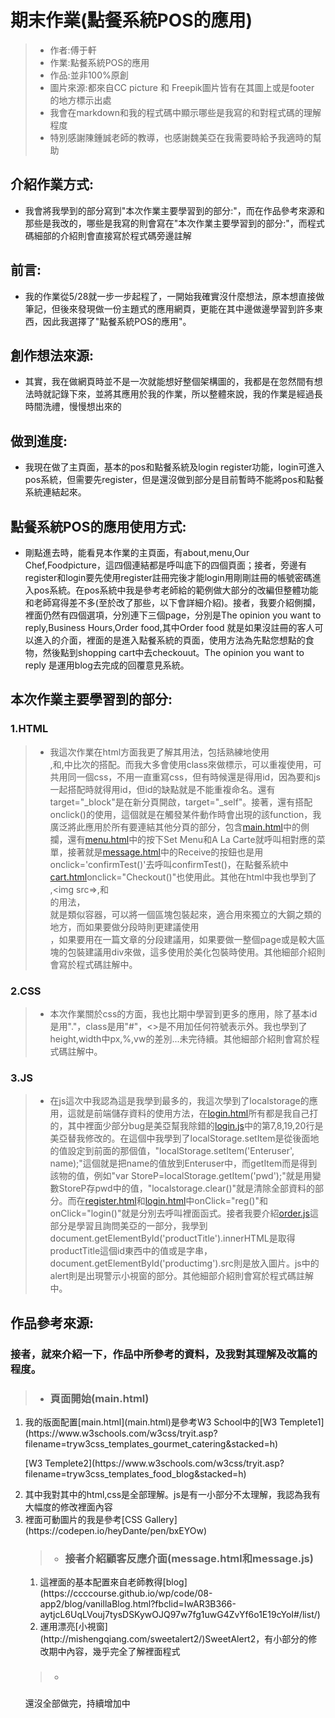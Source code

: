 # 期末作業(點餐系統POS的應用)
>* 作者:傅于軒
>* 作業:點餐系統POS的應用
>* 作品:並非100%原創
>* 圖片來源:都來自CC picture 和 Freepik圖片皆有在其圖上或是footer 的地方標示出處
>* 我會在markdown和我的程式碼中顯示哪些是我寫的和對程式碼的理解程度
>* 特別感謝陳鍾誠老師的教導，也感謝魏美亞在我需要時給予我適時的幫助
## 介紹作業方式:
* 我會將我學到的部分寫到"本次作業主要學習到的部分:"，而在作品參考來源和那些是我改的，哪些是我寫的則會寫在"本次作業主要學習到的部分:"，而程式碼細部的介紹則會直接寫於程式碼旁邊註解
## 前言:
* 我的作業從5/28就一步一步起程了，一開始我確實沒什麼想法，原本想直接做筆記，但後來發現做一份主題式的應用網頁，更能在其中邊做邊學習到許多東西，因此我選擇了"點餐系統POS的應用"。
## 創作想法來源:
* 其實，我在做網頁時並不是一次就能想好整個架構圖的，我都是在忽然間有想法時就記錄下來，並將其應用於我的作業，所以整體來說，我的作業是經過長時間洗禮，慢慢想出來的
## 做到進度:
* 我現在做了主頁面，基本的pos和點餐系統及login register功能，login可進入pos系統，但需要先register，但是還沒做到部分是目前暫時不能將pos和點餐系統連結起來。
## 點餐系統POS的應用使用方式:
* 剛點進去時，能看見本作業的主頁面，有about,menu,Our Chef,Foodpicture，這四個連結都是呼叫底下的四個頁面；接者，旁邊有register和login要先使用register註冊完後才能login用剛剛註冊的帳號密碼進入pos系統。在pos系統中我是參考老師給的範例做大部分的改編但整體功能和老師寫得差不多(至於改了那些，以下會詳細介紹)。接者，我要介紹側攔，裡面仍然有四個選項，分別連下三個page，分別是The opinion you want to reply,Business Hours,Order food,其中Order food 就是如果沒註冊的客人可以進入的介面，裡面的是進入點餐系統的頁面，使用方法為先點您想點的食物，然後點到shopping cart中去checkouut。The opinion you want to reply 是運用blog去完成的回覆意見系統。
## 本次作業主要學習到的部分:
### 1.HTML
>* 我這次作業在html方面我更了解其用法，包括熟練地使用<div>,和<id>,<class>中比次的搭配。而我大多會使用class來做標示，可以重複使用，可共用同一個css，不用一直重寫css，但有時候還是得用id，因為要和js一起搭配時就得用id，但id的缺點就是不能重複命名。還有target="_block"是在新分頁開啟，target="_self"。接著，還有搭配onclick()的使用，這個就是在觸發某件動作時會出現的該function，我廣泛將此應用於所有要連結其他分頁的部分，包含[main.html](main.html)中的側攔，還有[menu.html](menu.html)中的按下Set Menu和A La Carte就呼叫相對應的菜單，接著就是[message.html](message.html)中的Receive的按鈕也是用onclick='confirmTest()'去呼叫confirmTest()，在點餐系統中[cart.html](cart.html)onclick="Checkout()"也使用此。其他在html中我也學到了<footer>,<img src=>,和<section>的用法，<section>就是類似容器，可以將一個區塊包裝起來，適合用來獨立的大鋼之類的地方，而如果要做分段時則更建議使用 <article>，如果要用在一篇文章的分段建議用，如果要做一整個page或是較大區塊的包裝建議用div來做，這多使用於美化包裝時使用。其他細部介紹則會寫於程式碼註解中。
### 2.CSS
>* 本次作業關於css的方面，我也比期中學習到更多的應用，除了基本id是用"."，class是用"#"，<>是不用加任何符號表示外。我也學到了height,width中px,%,vw的差別...未完待續。其他細部介紹則會寫於程式碼註解中。
### 3.JS
>* 在js這次中我認為這是我學到最多的，我這次學到了localstorage的應用，這就是前端儲存資料的使用方法，在[login.html](login.html)所有都是我自己打的，其中裡面少部分bug是美亞幫我除錯的[login.js](login.js)中的第7,8,19,20行是美亞替我修改的。在這個中我學到了localStorage.setItem是從後面地的值設定到前面的那個值，"localStorage.setItem('Enteruser', name);"這個就是把name的值放到Enteruser中，而getItem而是得到該物的值，例如"var StoreP=localStorage.getItem('pwd');"就是用變數StoreP存pwd中的值，"localstorage.clear()"就是清除全部資料的部分。而在[register.html](register.html)和[login.html](login.html)中onClick="reg()"和onClick="login()"就是分別去呼叫裡面函式。接者我要介紹[order.js](order.js)這部分是學習且詢問美亞的一部分，我學到document.getElementById('productTitle').innerHTML是取得productTitle這個id東西中的值或是字串，document.getElementById('productimg').src則是放入圖片。js中的alert則是出現警示小視窗的部分。其他細部介紹則會寫於程式碼註解中。
## 作品參考來源:
### 接者，就來介紹一下，作品中所參考的資料，及我對其理解及改篇的程度。
> * <h3>頁面開始(main.html)</h3>
<ol>
<li>我的版面配置[main.html](main.html)是參考W3 School中的[W3 Templete1](https://www.w3schools.com/w3css/tryit.asp?filename=tryw3css_templates_gourmet_catering&stacked=h)
<p> [W3 Templete2](https://www.w3schools.com/w3css/tryit.asp?filename=tryw3css_templates_food_blog&stacked=h)</p></li>
<li>其中我對其中的html,css是全部理解。js是有一小部分不太理解，我認為我有大幅度的修改裡面內容</li>
<li>裡面可動圖片的我是參考[CSS Gallery](https://codepen.io/heyDante/pen/bxEYOw)</li>
</ol>
<ol>
  
> * <h3> 接者介紹顧客反應介面(message.html和message.js)</h3>
 <ol>
<li>這裡面的基本配置來自老師教得[blog](https://ccccourse.github.io/wp/code/08-app2/blog/vanillaBlog.html?fbclid=IwAR3B366-aytjcL6UqLVouj7tysDSKywOJQ97w7fg1uwG4ZvYf6o1E19cYoI#/list/)</li>
<li>運用漂亮[小視窗](http://mishengqiang.com/sweetalert2/)SweetAlert2，有小部分的修改期中內容，幾乎完全了解裡面程式</li>
</ol>
  
> * <h3></h3>
  
<p>還沒全部做完，持續增加中</p>
 
 
